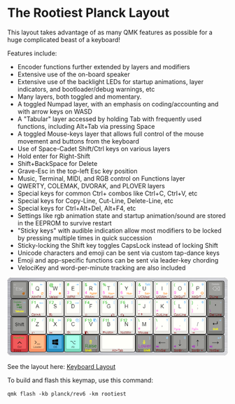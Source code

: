 # The Rootiest Planck Layout

This layout takes advantage of as many QMK features as possible for a huge complicated beast of a keyboard!

Features include:

- Encoder functions further extended by layers and modifiers
- Extensive use of the on-board speaker
- Extensive use of the backlight LEDs for startup animations, layer indicators, and bootloader/debug warnings, etc
- Many layers, both toggled and momentary.
- A toggled Numpad layer, with an emphasis on coding/accounting and with arrow keys on WASD
- A "Tabular" layer accessed by holding Tab with frequently used functions, including Alt+Tab via pressing Space
- A toggled Mouse-keys layer that allows full control of the mouse movement and buttons from the keyboard
- Use of Space-Cadet Shift/Ctrl keys on various layers
- Hold enter for Right-Shift
- Shift+BackSpace for Delete
- Grave-Esc in the top-left Esc key position
- Music, Terminal, MIDI, and RGB control on Functions layer
- QWERTY, COLEMAK, DVORAK, and PLOVER layers
- Special keys for common Ctrl+ combos like Ctrl+C, Ctrl+V, etc
- Special keys for Copy-Line, Cut-Line, Delete-Line, etc
- Special keys for Ctrl+Alt+Del, Alt+F4, etc
- Settings like rgb animation state and startup animation/sound are stored in the EEPROM to survive restart
- "Sticky keys" with audible indication allow most modifiers to be locked by pressing multiple times in quick succession
- Sticky-locking the Shift key toggles CapsLock instead of locking Shift
- Unicode characters and emoji can be sent via custom tap-dance keys
- Emoji and app-specific functions can be sent via leader-key chording
- VelociKey and word-per-minute tracking are also included

![Layout Image](https://github.com/rootiest/rootiest.github.io/raw/main/img/rootiest-planck_legend.png)

See the layout here: [Keyboard Layout](http://www.keyboard-layout-editor.com/#/gists/e48e19bc251a8d07ff8475fc1a16f43b)

To build and flash this keymap, use this command:

    qmk flash -kb planck/rev6 -km rootiest
